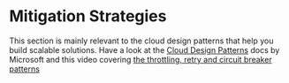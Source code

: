 # Mitigation Strategies

This section is mainly relevant to the cloud design patterns that help you build scalable solutions. Have a look at the [Cloud Design Patterns](https://learn.microsoft.com/en-us/azure/architecture/patterns/) docs by Microsoft and this video covering [the throttling, retry and circuit breaker patterns](https://www.youtube.com/watch?v=0HoTGgb5oFg)
